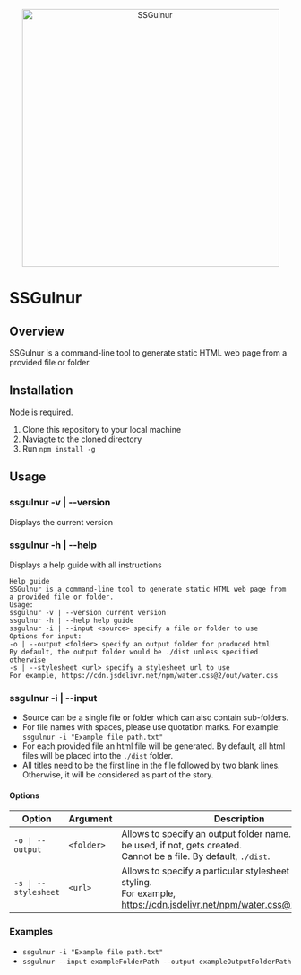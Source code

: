 
<p align="center">
<img width="459" alt="SSGulnur" align="center" src="https://user-images.githubusercontent.com/52351598/192425336-04087ba4-0af9-4a29-a167-b84dddbd81bb.png">
</p>

# SSGulnur

## Overview

SSGulnur is a command-line tool to generate static HTML web page from a provided file or folder. 

## Installation

Node is required.

1. Clone this repository to your local machine
2. Naviagte to the cloned directory
3. Run 
`npm install -g`

## Usage 

### ssgulnur -v | --version

Displays the current version

### ssgulnur -h | --help

Displays a help guide with all instructions

```
Help guide
SSGulnur is a command-line tool to generate static HTML web page from a provided file or folder.
Usage:
ssgulnur -v | --version current version
ssgulnur -h | --help help guide
ssgulnur -i | --input <source> specify a file or folder to use
Options for input:
-o | --output <folder> specify an output folder for produced html
By default, the output folder would be ./dist unless specified otherwise
-s | --stylesheet <url> specify a stylesheet url to use
For example, https://cdn.jsdelivr.net/npm/water.css@2/out/water.css
```

### ssgulnur -i | --input <source>

* Source can be a single file or folder which can also contain sub-folders. 
* For file names with spaces, please use quotation marks. For example: `ssgulnur -i "Example file path.txt"`
* For each provided file an html file will be generated. By default, all html files will be placed into the `./dist` folder.
* All titles need to be the first line in the file followed by two blank lines. Otherwise, it will be considered as part of the story.

#### Options

 Option | Argument | Description  
---------------|---------------|--------------
 `-o \| --output`|`<folder>`| Allows to specify an output folder name. If exists, will be used, if not, gets created. <br>Cannot be a file. By default, `./dist`.
`-s \| --stylesheet`|`<url>`| Allows to specify a particular stylesheet to use for html styling. <br> For example, https://cdn.jsdelivr.net/npm/water.css@2/out/water.css

### Examples

* `ssgulnur -i "Example file path.txt"`
* `ssgulnur --input exampleFolderPath --output exampleOutputFolderPath`


